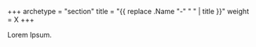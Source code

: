 +++
archetype = "section"
title = "{{ replace .Name "-" " " | title }}"
weight = X
+++

Lorem Ipsum.
